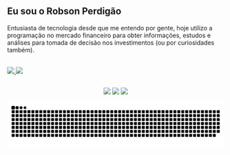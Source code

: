 ## Eu sou o Robson Perdigão

Entusiasta de tecnologia desde que me entendo por gente, hoje utilizo a programação no mercado financeiro para obter informações, estudos e análises para tomada de decisão nos investimentos (ou por curiosidades também).<br></br>

<div align="left">
  <a href="https://github.com/operdigao">
    <img height="180em" src="https://github-readme-stats.vercel.app/api?username=operdigao&show_icons=true&theme=dark&include_all_commits=true&count_private=true&locale=pt-br" />
    <img height="180em" src="https://github-readme-stats.vercel.app/api/top-langs/?username=operdigao&layout=compact&langs_count=5&theme=dark&locale=pt-br" />
  </a>
</div>

##

<div align="center"> 
  <a href="https://instagram.com/operdigao" target="_blank"><img src="https://img.shields.io/badge/-Instagram-%23E4405F?style=for-the-badge&logo=instagram&logoColor=white" target="_blank"></a>
  <a href="https://www.linkedin.com/in/robsonperdigao" target="_blank"><img src="https://img.shields.io/badge/-LinkedIn-%230077B5?style=for-the-badge&logo=linkedin&logoColor=white" target="_blank"></a> 
  <a href = "mailto:robson.perdigao@outlook.com"><img src="https://img.shields.io/badge/Email-0078D4?style=for-the-badge&logo=microsoft-outlook&logoColor=white" target="_blank"></a>
 
  ![Snake animation](https://github.com/operdigao/operdigao/blob/output/github-contribution-grid-snake.svg)
 
</div>
